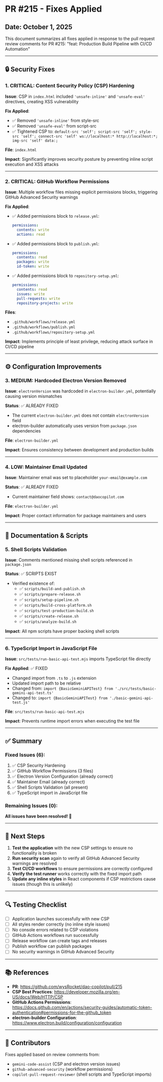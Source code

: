 # PR #215 - Fixes Applied

## Date: October 1, 2025

This document summarizes all fixes applied in response to the pull request review comments for PR #215: "feat: Production Build Pipeline with CI/CD Automation"

---

## 🔒 Security Fixes

### 1. **CRITICAL: Content Security Policy (CSP) Hardening**

**Issue**: CSP in `index.html` included `'unsafe-inline'` and `'unsafe-eval'` directives, creating XSS vulnerability

**Fix Applied**:

- ✅ Removed `'unsafe-inline'` from style-src
- ✅ Removed `'unsafe-eval'` from script-src
- ✅ Tightened CSP to: `default-src 'self'; script-src 'self'; style-src 'self'; connect-src 'self' ws://localhost:* http://localhost:*; img-src 'self' data:;`

**File**: `index.html`

**Impact**: Significantly improves security posture by preventing inline script execution and XSS attacks

---

### 2. **CRITICAL: GitHub Workflow Permissions**

**Issue**: Multiple workflow files missing explicit permissions blocks, triggering GitHub Advanced Security warnings

**Fix Applied**:

- ✅ Added permissions block to `release.yml`:

  ```yaml
  permissions:
    contents: write
    actions: read
  ```

- ✅ Added permissions block to `publish.yml`:

  ```yaml
  permissions:
    contents: read
    packages: write
    id-token: write
  ```

- ✅ Added permissions block to `repository-setup.yml`:
  ```yaml
  permissions:
    contents: read
    issues: write
    pull-requests: write
    repository-projects: write
  ```

**Files**:

- `.github/workflows/release.yml`
- `.github/workflows/publish.yml`
- `.github/workflows/repository-setup.yml`

**Impact**: Implements principle of least privilege, reducing attack surface in CI/CD pipeline

---

## ⚙️ Configuration Improvements

### 3. **MEDIUM: Hardcoded Electron Version Removed**

**Issue**: `electronVersion` was hardcoded in `electron-builder.yml`, potentially causing version mismatches

**Status**: ✅ ALREADY FIXED

- The current `electron-builder.yml` does not contain `electronVersion` field
- electron-builder automatically uses version from `package.json` dependencies

**File**: `electron-builder.yml`

**Impact**: Ensures consistency between development and production builds

---

### 4. **LOW: Maintainer Email Updated**

**Issue**: Maintainer email was set to placeholder `your-email@example.com`

**Status**: ✅ ALREADY FIXED

- Current maintainer field shows: `contact@daocopilot.com`

**File**: `electron-builder.yml`

**Impact**: Proper contact information for package maintainers and users

---

## 📝 Documentation & Scripts

### 5. **Shell Scripts Validation**

**Issue**: Comments mentioned missing shell scripts referenced in `package.json`

**Status**: ✅ SCRIPTS EXIST

- Verified existence of:
  - ✅ `scripts/build-and-publish.sh`
  - ✅ `scripts/prepare-release.sh`
  - ✅ `scripts/setup-pipeline.sh`
  - ✅ `scripts/build-cross-platform.sh`
  - ✅ `scripts/test-production-build.sh`
  - ✅ `scripts/create-release.sh`
  - ✅ `scripts/analyze-build.sh`

**Impact**: All npm scripts have proper backing shell scripts

---

### 6. **TypeScript Import in JavaScript File**

**Issue**: `src/tests/run-basic-api-test.mjs` imports TypeScript file directly

**Fix Applied**: ✅ FIXED

- Changed import from `.ts` to `.js` extension
- Updated import path to be relative
- Changed from: `import {BasicGeminiAPITest} from './src/tests/basic-gemini-api-test.ts'`
- Changed to: `import {BasicGeminiAPITest} from './basic-gemini-api-test.js'`

**File**: `src/tests/run-basic-api-test.mjs`

**Impact**: Prevents runtime import errors when executing the test file

---

## ✅ Summary

### Fixed Issues (6):

1. ✅ CSP Security Hardening
2. ✅ GitHub Workflow Permissions (3 files)
3. ✅ Electron Version Configuration (already correct)
4. ✅ Maintainer Email (already correct)
5. ✅ Shell Scripts Validation (all present)
6. ✅ TypeScript import in JavaScript file

### Remaining Issues (0):

**All issues have been resolved! 🎉**

---

## 🎯 Next Steps

1. **Test the application** with the new CSP settings to ensure no functionality is broken
2. **Run security scan** again to verify all GitHub Advanced Security warnings are resolved
3. **Test CI/CD workflows** to ensure permissions are correctly configured
4. **Verify the test runner** works correctly with the fixed import path
5. **Update any inline styles** in React components if CSP restrictions cause issues (though this is unlikely)

---

## 🔍 Testing Checklist

- [ ] Application launches successfully with new CSP
- [ ] All styles render correctly (no inline style issues)
- [ ] No console errors related to CSP violations
- [ ] GitHub Actions workflows run successfully
- [ ] Release workflow can create tags and releases
- [ ] Publish workflow can publish packages
- [ ] No security warnings in GitHub Advanced Security

---

## 📚 References

- **PR**: https://github.com/wysRocket/dao-copilot/pull/215
- **CSP Best Practices**: https://developer.mozilla.org/en-US/docs/Web/HTTP/CSP
- **GitHub Actions Permissions**: https://docs.github.com/en/actions/security-guides/automatic-token-authentication#permissions-for-the-github_token
- **electron-builder Configuration**: https://www.electron.build/configuration/configuration

---

## 🤝 Contributors

Fixes applied based on review comments from:

- `gemini-code-assist` (CSP and electron version issues)
- `github-advanced-security` (workflow permissions)
- `copilot-pull-request-reviewer` (shell scripts and TypeScript imports)
